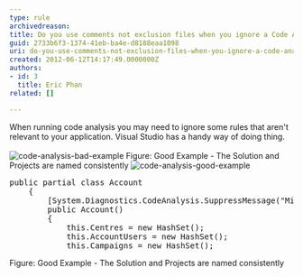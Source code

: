 ```yaml
---
type: rule
archivedreason: 
title: Do you use comments not exclusion files when you ignore a Code Analysis rule?
guid: 2733b6f3-1374-41eb-ba4e-d8188eaa1098
uri: do-you-use-comments-not-exclusion-files-when-you-ignore-a-code-analysis-rule
created: 2012-06-12T14:17:49.0000000Z
authors:
- id: 3
  title: Eric Phan
related: []

---
```



When running code analysis you may need to ignore some rules that aren't relevant to your application. Visual Studio has a handy way of doing thing.
<br><excerpt class='endintro'></excerpt><br>
<img alt="code-analysis-bad-example" src="/PublishingImages/code-analysis-bad-example.jpg" class="ms-rteCustom-ImageArea" />
<span class="ssw-rteStyle-FigureBad">Figure&#58; Good Example - The Solution and Projects are named consistently</span>
<img alt="code-analysis-good-example" src="/PublishingImages/code-analysis-good-example.jpg" class="ms-rteCustom-ImageArea" />
<dl class="goodCode">
    <dt>
    <pre>public partial class Account
    &#123;
        [System.Diagnostics.CodeAnalysis.SuppressMessage(&quot;Microsoft.Usage&quot;, &quot;CA2214&#58;DoNotCallOverridableMethodsInConstructors&quot;, Justification=&quot;Gold Plating&quot;)]
        public Account()
        &#123;
            this.Centres = new HashSet();
            this.AccountUsers = new HashSet();
            this.Campaigns = new HashSet();</pre>
    </dt>
</dl>
<span class="ssw-rteStyle-FigureGood">Figure&#58; Good Example - The Solution and Projects are named consistently</span>


